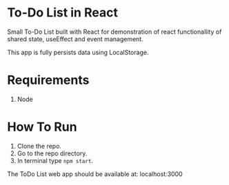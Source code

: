 # To-Do List in React

Small To-Do List built with React for demonstration of react functionallity of shared state, useEffect and event management.

This app is fully persists data using LocalStorage.

# Requirements
1. Node

# How To Run
1. Clone the repo.
2. Go to the repo directory.
3. In terminal type `npm start`.

The ToDo List web app should be available at: localhost:3000
